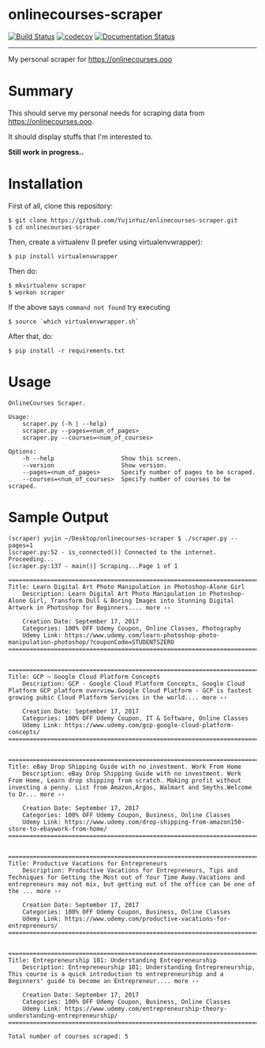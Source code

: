 # onlinecourses-scraper
[![Build Status](https://travis-ci.org/YujinYuz/onlinecourses-scraper.svg?branch=develop)](https://travis-ci.org/YujinYuz/onlinecourses-scraper) [![codecov](https://codecov.io/gh/YujinYuz/onlinecourses-scraper/branch/develop/graph/badge.svg)](https://codecov.io/gh/YujinYuz/onlinecourses-scraper) [![Documentation Status](https://readthedocs.org/projects/onlinecourses-scraper/badge/?version=latest)](http://onlinecourses-scraper.readthedocs.io/en/latest/?badge=latest)


--------------------------------------
My personal scraper for https://onlinecourses.ooo

# Summary

This should serve my personal needs for scraping data from https://onlinecourses.ooo.

It should display stuffs that I'm interested to.

**Still work in progress..**

# Installation

First of all, clone this repository:
```
$ git clone https://github.com/YujinYuz/onlinecourses-scraper.git
$ cd onlinecourses-scraper
```

Then, create a virtualenv (I prefer using virtualenvwrapper):

`$ pip install virtualenvwrapper`

Then do:

```
$ mkvirtualenv scraper
$ workon scraper
```

If the above says `command not found` try executing

```
$ source `which virtualenvwrapper.sh`
``` 
After that, do:
```
$ pip install -r requirements.txt
```

# Usage
```
OnlineCourses Scraper.

Usage:
    scraper.py (-h | --help)
    scraper.py --pages=<num_of_pages>
    scraper.py --courses=<num_of_courses>

Options:
    -h --help                   Show this screen.
    --version                   Show version.
    --pages=<num_of_pages>      Specify number of pages to be scraped.
    --courses=<num_of_courses>  Specify number of courses to be scraped.
```
# Sample Output

```
(scraper) yujin ~/Desktop/onlinecourses-scraper $ ./scraper.py --pages=1
[scraper.py:52 - is_connected()] Connected to the internet. Proceeding...
[scraper.py:137 - main()] Scraping...Page 1 of 1

================================================================================
Title: Learn Digital Art Photo Manipulation in Photoshop-Alone Girl
    Description: Learn Digital Art Photo Manipulation in Photoshop-Alone Girl, Transform Dull & Boring Images into Stunning Digital Artwork in Photoshop for Beginners.... more ››

    Creation Date: September 17, 2017
    Categories: 100% OFF Udemy Coupon, Online Classes, Photography
    Udemy Link: https://www.udemy.com/learn-photoshop-photo-manipulation-photoshop/?couponCode=STUDENTSZERO
================================================================================


================================================================================
Title: GCP – Google Cloud Platform Concepts
    Description: GCP - Google Cloud Platform Concepts, Google Cloud Platform GCP platform overview.Google Cloud Platform - GCP is fastest growing pubic Cloud Platform Services in the world.... more ››

    Creation Date: September 17, 2017
    Categories: 100% OFF Udemy Coupon, IT & Software, Online Classes
    Udemy Link: https://www.udemy.com/gcp-google-cloud-platform-concepts/
================================================================================


================================================================================
Title: eBay Drop Shipping Guide with no investment. Work From Home
    Description: eBay Drop Shipping Guide with no investment. Work From Home, Learn drop shipping from scratch. Making profit without investing a penny. List from Amazon,Argos, Walmart and Smyths.Welcome to Dr... more ››

    Creation Date: September 17, 2017
    Categories: 100% OFF Udemy Coupon, Business, Online Classes
    Udemy Link: https://www.udemy.com/drop-shipping-from-amazon150-store-to-ebaywork-from-home/
================================================================================


================================================================================
Title: Productive Vacations for Entrepreneurs
    Description: Productive Vacations for Entrepreneurs, Tips and Techniques for Getting the Most out of Your Time Away.Vacations and entrepreneurs may not mix, but getting out of the office can be one of the ... more ››

    Creation Date: September 17, 2017
    Categories: 100% OFF Udemy Coupon, Business, Online Classes
    Udemy Link: https://www.udemy.com/productive-vacations-for-entrepreneurs/
================================================================================


================================================================================
Title: Entrepreneurship 101: Understanding Entrepreneurship
    Description: Entrepreneurship 101: Understanding Entrepreneurship, This course is a quick introduction to entrepreneurship and a Beginners' guide to become an Entrepreneur.... more ››

    Creation Date: September 17, 2017
    Categories: 100% OFF Udemy Coupon, Business, Online Classes
    Udemy Link: https://www.udemy.com/entrepreneurship-theory-understanding-entrepreneurship/
================================================================================

Total number of courses scraped: 5

```
